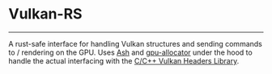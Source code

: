 # Vulkan-RS
-----

A rust-safe interface for handling Vulkan structures and sending commands to / rendering on the GPU.
Uses [Ash](https://crates.io/crates/ash) and [gpu-allocator](https://crates.io/crates/gpu-allocator) under the hood to handle the actual interfacing with the [C/C++ Vulkan Headers Library](https://github.com/KhronosGroup/Vulkan-Headers).